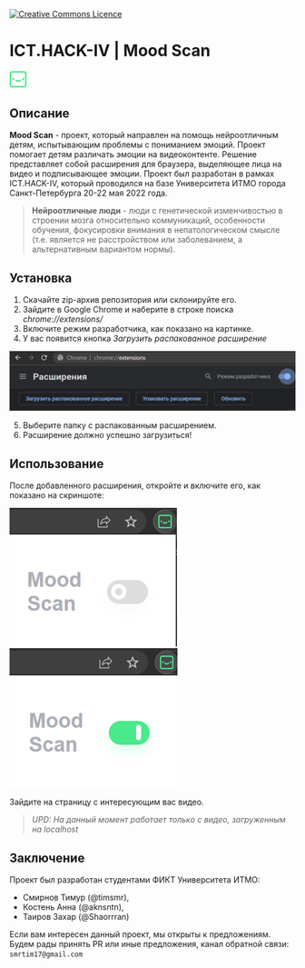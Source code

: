 <a rel="license" href="https://github.com/timsmr/ICT.HACK-IV/blob/main/LICENSE"><img alt="Creative Commons Licence"
style="border-width:0" src="https://camo.githubusercontent.com/8935c1c469baaaff5f6efbce5bf38e51b2e8c8502ab49336064cc2bf05b0cd30/68747470733a2f2f696d672e736869656c64732e696f2f6769746875622f6c6963656e73652f65766c6b6f2f4943546f6e426f74" /></a>


# ICT.HACK-IV | __Mood Scan__  
<img alt="logo"
style="width:30px" src="./img/logo-g.png" /> 



## Описание

__Mood Scan__ - проект, который направлен на помощь нейроотличным детям, испытывающим проблемы с пониманием эмоций. Проект помогает детям различать эмоции на видеоконтенте. Решение представляет собой расширения для браузера, выделяющее лица на видео и подписывающее эмоции. Проект был разработан в рамках ICT.HACK-IV, который проводился  на базе Университета ИТМО города Санкт-Петербурга 20-22 мая 2022 года.

> **Нейроотличные люди** - люди с генетической изменчивостью в строении мозга относительно коммуникаций, особенности обучения, фокусировки внимания в непатологическом смысле (т.е. является не расстройством или заболеванием, а альтернативным вариантом нормы).

## Установка
 
1. Скачайте zip-архив репозитория или склонируйте его.
2. Зайдите в Google Chrome и наберите в строке поиска *chrome://extensions/*
3. Включите режим разработчика, как показано на картинке. 
4. У вас появится кнопка *Загрузить распакованное расширение*  

![image info](/pic1.png)  

5. Выберите папку с распакованным расширением. 
6. Расширение должно успешно загрузиться!


## Использование

После добавленного расширения, откройте и включите его, как показано на скриншоте:

![image info](/pic2.png) ![image info](/pic3.png)

Зайдите на страницу с интересующим вас видео.

>*UPD: На данный момент работает только с видео, загруженным на localhost*

## Заключение

Проект был разработан студентами ФИКТ Университета ИТМО:<br>
  * Смирнов Тимур (@timsmr),
  * Костень Анна (@aknsntn),
  * Таиров Захар (@Shaorrran)

Если вам интересен данный проект, мы открыты к предложениям. Будем рады принять PR или иные предложения, канал обратной связи: `smrtim17@gmail.com`
